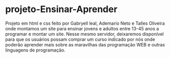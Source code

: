 # projeto-Ensinar-Aprender
Projeto em html e css feito por Gabryell leal, Ademario Neto e Talles Oliveira onde montamos um site para ensinar jovens e adultos entre 13-45 anos a programar e montar um site. Nesse mesmo servidor, deixaremos disponível para que os usuários possam comprar um curso indicado por nós onde poderão aprender mais sobre as maravilhas das programação WEB e outras linguagens de programação.